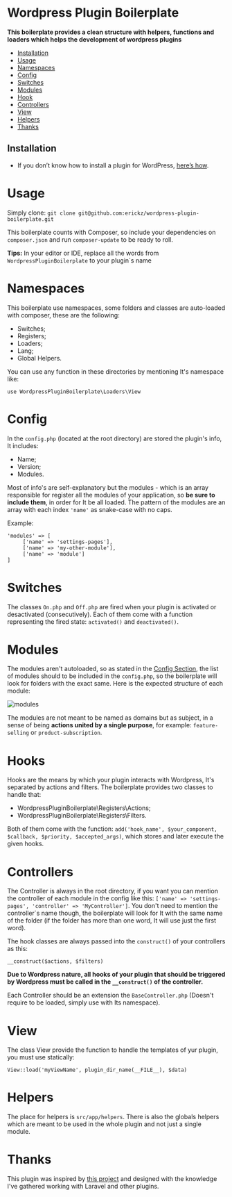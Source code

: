 # Wordpress Plugin Boilerplate

**This boilerplate provides a clean structure with helpers, functions and loaders which helps the development of wordpress plugins**

- [Installation](#installation)
- [Usage](#usage)
- [Namespaces](#namespaces)
- [Config](#config)
- [Switches](#switches)
- [Modules](#modules)
- [Hook](#hooks)
- [Controllers](#controllers)
- [View](#view)
- [Helpers](#helpers)
- [Thanks](#thanks)

## Installation ##
* If you don’t know how to install a plugin for WordPress, [here’s how](http://codex.wordpress.org/Managing_Plugins#Installing_Plugins).

# <a id='usage'></a> Usage
Simply clone: 
```git clone git@github.com:erickz/wordpress-plugin-boilerplate.git```

This boilerplate counts with Composer, so include your dependencies on `composer.json` 
and run ``composer-update`` to be ready to roll.

**Tips:** In your editor or IDE, replace all the words from `WordpressPluginBoilerplate` to your plugin`s name

# <a id='namespaces'></a> Namespaces 
This boilerplate use namespaces, some folders and classes are auto-loaded with composer, these are the following:
- Switches;
- Registers;
- Loaders;
- Lang;
- Global Helpers.

You can use any function in these directories by mentioning It's namespace like:

`use WordpressPluginBoilerplate\Loaders\View`

# <a id='config'></a> Config
In the `config.php` (located at the root directory) are stored the plugin's info, It includes:  
- Name;
- Version;
- Modules.

Most of info's are self-explanatory but the modules - which is an array responsible for register all the modules of your application, so **be sure to include them**, 
in order for It be all loaded. The pattern of the modules are an array with each index `'name'` as snake-case with no caps.

Example:
```
'modules' => [
     ['name' => 'settings-pages'],
     ['name' => 'my-other-module'],
     ['name' => 'module']
] 
```

# <a id='switches'></a> Switches
The classes `On.php` and `Off.php` are fired when your plugin is activated or desactivated (consecutively). 
Each of them come with a function representing the fired state: `activated()` and `deactivated()`.   

# <a id='modules'></a> Modules
The modules aren't autoloaded, so as stated in the [Config Section](#config), the list of modules should to be included in the `config.php`,
so the boilerplate will look for folders with the exact same. Here is the expected structure of each module:

![modules](https://user-images.githubusercontent.com/8708483/67150447-e3f05600-f28d-11e9-9bcd-7ce7f92b383a.png)

The modules are not meant to be named as domains but as subject, in a sense of being **actions united by a single purpose**, for example:
`feature-selling` or `product-subscription`.

# <a id='hooks'></a> Hooks
Hooks are the means by which your plugin interacts with Wordpress, It's separated by actions and filters. 
The boilerplate provides two classes to handle that:   

- WordpressPluginBoilerplate\Registers\Actions;
- WordpressPluginBoilerplate\Registers\Filters.

Both of them come with the function:
 `add('hook_name', $your_component, $callback, $priority, $accepted_args)`, which stores and later execute the given hooks. 


# <a id='controllers'></a> Controllers

The Controller is always in the root directory, if you want you can mention the controller of each module in the config like this:
`['name' => 'settings-pages', 'controller' => 'MyController']`. You don't need to mention the controller`s name though, the boilerplate will look for It 
with the same name of the folder (if the folder has more than one word, It will use just the first word).

The hook classes are always passed into the `construct()` of your controllers as this: 

```__construct($actions, $filters)```

**Due to Wordpress nature, all hooks of your plugin that should be triggered by Wordpress must be called in the `__construct()` of the controller.**

Each Controller should be an extension the `BaseController.php` (Doesn't require to be loaded, simply use with Its namespace). 


# <a id='view'></a> View
The class View provide the function to handle the templates of yur plugin, you must use statically:
 
`View::load('myViewName', plugin_dir_name(__FILE__), $data)`

# <a id='helpers'></a> Helpers
The place for helpers is `src/app/helpers`. There is also the globals helpers which are meant to be used in the whole plugin and not just a single module.

# <a id='thanks'></a> Thanks
This plugin was inspired by [this project](https://github.com/DevinVinson/WordPress-Plugin-Boilerplate) and designed with the knowledge I've gathered working with Laravel and other plugins.  
